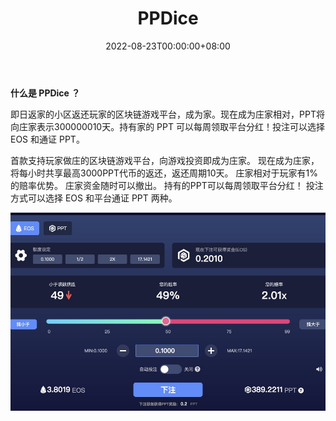 ﻿---
title: "PPDice"
description: "首款支持玩家做庄的区块链游戏平台，向游戏投资即成为庄家。 现在成为庄家，将每小时共享最高3000PP"
date: 2022-08-23T00:00:00+08:00
lastmod: 2022-08-23T00:00:00+08:00
draft: false
authors: ["june"]
featuredImage: "ppdice.png"
tags: ["Gambling","PPDice"]
categories: ["nfts"]
nfts: ["Gambling"]
blockchain: "EOS"
website: "https://dappradar.com/eos/gambling/ppdice"
twitter: ""
discord: ""
telegram: ""
github: ""
youtube: ""
twitch: ""
facebook: ""
instagram: ""
reddit: ""
medium: ""
steam: ""
gitbook: ""
googleplay: ""
appstore: ""
status: "Live"
weight: 
lightgallery: true
toc: true
pinned: false
recommend: false
recommend1: false
---
**什么是 PPDice ？**

即日返家的小区返还玩家的区块链游戏平台，成为家。现在成为庄家相对，PPT将向庄家表示300000010天。持有家的 PPT 可以每周领取平台分红！投注可以选择 EOS 和通证 PPT。

首款支持玩家做庄的区块链游戏平台，向游戏投资即成为庄家。 现在成为庄家，将每小时共享最高3000PPT代币的返还，返还周期10天。 庄家相对于玩家有1%的赔率优势。 庄家资金随时可以撤出。 持有的PPT可以每周领取平台分红！ 投注方式可以选择 EOS 和平台通证 PPT 两种。

![即日返家的小区返还玩家的区块链游戏平台](76.png)